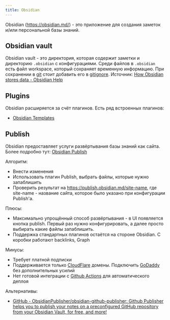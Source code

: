 ```yaml
---
title: Obsidian
---
```


Obsidian (https://obsidian.md/) - это приложение для создания заметок и/или персональной базы знаний.

## Obsidian vault
Obsidian vault - это директория, которая содержит заметки и директорию `.obsidian` с конфигурациями.
Среди файлов в `.obsidian` есть файл workspace, который сохраняет временную информацию. При сохранении в [git](../git/git.md) стоит добавить его в [gitignore](../git/gitignore.md).
Источник: [How Obsidian stores data - Obsidian Help](https://help.obsidian.md/Files+and+folders/How+Obsidian+stores+data)

## Plugins
Obsidian расширяется за счёт плагинов. Есть ряд встроенных плагинов:
- [Obsidian Templates](./Obsidian%20Templates.md)

## Publish
Obsidian предоставляет услуги развёртывания базы знаний как сайта. Более подробно тут: [Obsidian Publish](https://obsidian.md/publish)

Алгоритм:
- Внести изменения
- Использовать плагин Publish, выбрать файлы, которые нужно запаблишить
- Проверить результат на https://publish.obsidian.md/site-name, где site-name - название сайта, которое было указано при конфигурации Publish'а.

Плюсы:
- Максимально упрощённый способ развёртывания - в UI появляется кнопка publish. Первый раз нужно конфигурировать, а далее просто выбирать какие файлы запаблишить.
- Поддержка стандартных плагинов остаётся на стороне Obsidian. С коробки работают backlinks, Graph

Минусы:
- Требует платной подписки
- Поддерживается только [CloudFlare](../../Services/CloudFlare.md) домены. Подключить [GoDaddy](../../Services/GoDaddy.md) без дополнительных усилий
- Нет готовой интеграции с [Github Actions](../../Services/Github/Github%20Actions.md) для автоматического деплоя

Альтернативы:
- [GitHub - ObsidianPublisher/obsidian-github-publisher: Github Publisher helps you to publish your notes on a preconfigured GitHub repository from your Obsidian Vault, for free, and more!](https://github.com/ObsidianPublisher/obsidian-github-publisher)